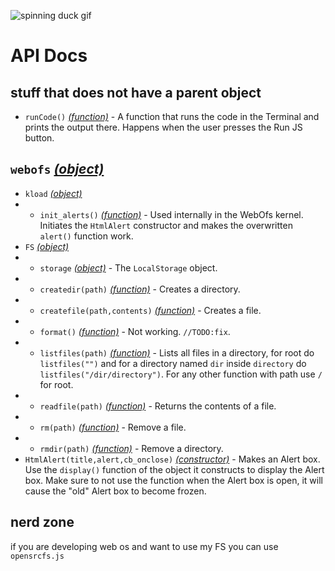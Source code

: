 ![spinning duck gif](https://camo.githubusercontent.com/504d1d3e87ea261bda54b14b5c099ce28fbc1644686fbe3b2c597bca2e04aaf9/68747470733a2f2f692e696d6775722e636f6d2f6c576441334f552e676966)
# API Docs
## stuff that does not have a parent object
- `runCode()` [*(function)*][function] - A function that runs the code in the Terminal and prints the output there. Happens when the user presses the Run JS button.
## `webofs` [*(object)*][object]
- `kload` [*(object)*][object]
- - `init_alerts()` [*(function)*][function] - Used internally in the WebOfs kernel. Initiates the `HtmlAlert` constructor and makes the overwritten `alert()` function work.
- `FS` [*(object)*][object]
- - `storage` [*(object)*][object] - The `LocalStorage` object.
- - `createdir(path)` [*(function)*][function] - Creates a directory.
- - `createfile(path,contents)` [*(function)*][function] - Creates a file.
- - `format()` [*(function)*][function] - Not working. `//TODO:fix`.
- - `listfiles(path)` [*(function)*][function] - Lists all files in a directory, for root do `listfiles("")`
and for a directory named `dir` inside `directory` do `listfiles("/dir/directory")`. For any other function with path use `/` for root.
- - `readfile(path)` [*(function)*][function] - Returns the contents of a file.
- - `rm(path)` [*(function)*][function] - Remove a file.
- - `rmdir(path)` [*(function)*][function] - Remove a directory.
- `HtmlAlert(title,alert,cb_onclose)` [*(constructor)*][constructor] - Makes an Alert box. Use the `display()` function of the object it constructs to display the Alert box. Make sure to not use the function when the Alert box is open, it will cause the "old" Alert box to become frozen. 

## nerd zone
if you are developing web os and want to use my FS
you can use `opensrcfs.js`

[function]: https://www.w3schools.com/js/js_functions.asp
[object]: https://developer.mozilla.org/en-US/docs/Web/JavaScript/Guide/Working_with_objects
[constructor]: https://developer.mozilla.org/en-US/docs/Web/JavaScript/Reference/Classes/constructor
